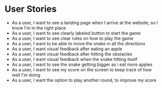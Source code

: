 # User Stories

- As a user, I want to see a landing page when I arrive at the website, so I know I'm in the right place
- As a user, I want to see clearly labeled button to start the game
- As a user, I want to see clear rules on how to play the game
- As a user, I want to be able to move the snake in all the directions
- As a user, I want visual feedback after eating an apple
- As a user, I want visual feedback after hitting the obstacles
- As a user, I want visual feedback when the snake hitting itself
- As a user, I want to see the snake getting bigger as i eat more apples
- As a user, I want to see my score on the screen to keep track of how well I'm doing
- As a user, I want the option to play another round, to improve my score
